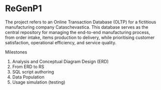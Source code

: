 # ReGenP1

 The project refers to an Online Transaction Database (OLTP) for a fictitious manufacturing company
 Cataschevastica. This database serves as the central repository for managing the end-to-end
 manufacturing process, from order intake, items production to delivery, while prioritising customer
 satisfaction, operational efficiency, and service quality.
 
 Milestones
 1. Analysis and Conceptual Diagram Design (ERD)
 2. From ERD to RS
 3. SQL script authoring
 4. Data Population
 5. Usage simulation (testing)
